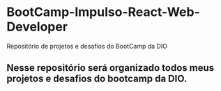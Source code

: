 # BootCamp-Impulso-React-Web-Developer
Repositório de projetos e desafios do BootCamp da DIO

## Nesse repositório será organizado todos meus projetos e desafios do bootcamp da DIO.
